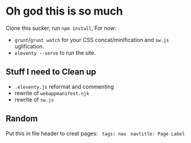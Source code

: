 # Oh god this is so much
Clone this sucker, run `npm install`, For now: 
* `grunt`/`grunt watch` for your CSS concat/minification and `sw.js` uglification.
* `eleventy --serve` to run the site.


## Stuff I need to Clean up
* `.eleventy.js` reformat and commenting
* rewrite of `webappmanifest.njk`
* rewrite of `sw.js`

## Random 
Put this in file header to creat pages:
` tags: nav`
` navtitle: Page Label`